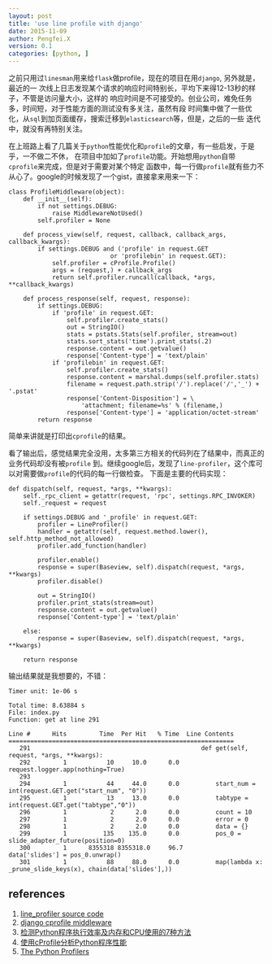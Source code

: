 ```yaml
---
layout: post
title: 'use line profile with django'
date: 2015-11-09
author: Pengfei.X
version: 0.1
categories: [python, ]
---
```


之前只用过`linesman`用来给`flask`做profile，现在的项目在用`django`, 另外就是，最近的一
次线上日志发现某个请求的响应时间特别长，平均下来得12-13秒的样子，不管是访问量大小，这样的
响应时间是不可接受的。创业公司，难免任务多，时间短，对于性能方面的测试没有多关注，虽然有段
时间集中做了一些优化，从`sql`到加页面缓存，搜索迁移到`elasticsearch`等，但是，之后的一些
迭代中，就没有再特别关注。

在上班路上看了几篇关于`python`性能优化和`profile`的文章，有一些启发，于是乎，一不做二不休，
在项目中加如了`profile`功能。开始想用`python`自带`cprofile`来完成，但是对于需要对某个特定
函数中，每一行做`profile`就有些力不从心了。google的时候发现了一个gist，直接拿来用来一下：

    class ProfileMiddleware(object):
        def __init__(self):
            if not settings.DEBUG:
                raise MiddlewareNotUsed()
            self.profiler = None

        def process_view(self, request, callback, callback_args, callback_kwargs):
            if settings.DEBUG and ('profile' in request.GET
                                or 'profilebin' in request.GET):
                self.profiler = cProfile.Profile()
                args = (request,) + callback_args
                return self.profiler.runcall(callback, *args, **callback_kwargs)

        def process_response(self, request, response):
            if settings.DEBUG:
                if 'profile' in request.GET:
                    self.profiler.create_stats()
                    out = StringIO()
                    stats = pstats.Stats(self.profiler, stream=out)
                    stats.sort_stats('time').print_stats(.2)
                    response.content = out.getvalue()
                    response['Content-type'] = 'text/plain'
                if 'profilebin' in request.GET:
                    self.profiler.create_stats()
                    response.content = marshal.dumps(self.profiler.stats)
                    filename = request.path.strip('/').replace('/','_') + '.pstat'
                    response['Content-Disposition'] = \
                        'attachment; filename=%s' % (filename,)
                    response['Content-type'] = 'application/octet-stream'
            return response

简单来讲就是打印出`cprofile`的结果。

看了输出后，感觉结果完全没用，太多第三方相关的代码列在了结果中，而真正的业务代码却没有被`profile`
到。继续google后，发现了`line-profiler`，这个库可以对需要做`profile`的代码的每一行做检查。
下面是主要的代码实现：

    def dispatch(self, request, *args, **kwargs):
        self._rpc_client = getattr(request, 'rpc', settings.RPC_INVOKER)
        self._request = request

        if settings.DEBUG and '_profile' in request.GET:
            profiler = LineProfiler()
            handler = getattr(self, request.method.lower(), self.http_method_not_allowed)
            profiler.add_function(handler)

            profiler.enable()
            response = super(Baseview, self).dispatch(request, *args, **kwargs)
            profiler.disable()

            out = StringIO()
            profiler.print_stats(stream=out)
            response.content = out.getvalue()
            response['Content-type'] = 'text/plain'

        else:
            response = super(Baseview, self).dispatch(request, *args, **kwargs)

        return response

输出结果就是我想要的，不错：

    Timer unit: 1e-06 s

    Total time: 8.63884 s
    File: index.py
    Function: get at line 291

    Line #      Hits         Time  Per Hit   % Time  Line Contents
    ==============================================================
       291                                               def get(self, request, *args, **kwargs):
       292         1           10     10.0      0.0          request.logger.app(nothing=True)
       293                                           
       294         1           44     44.0      0.0          start_num = int(request.GET.get("start_num", "0"))
       295         1           13     13.0      0.0          tabtype = int(request.GET.get("tabtype","0"))
       296         1            2      2.0      0.0          count = 10
       297         1            2      2.0      0.0          error = 0  
       298         1            2      2.0      0.0          data = {}
       299         1          135    135.0      0.0          pos_0 = slide_adapter_future(position=0)
       300         1      8355318 8355318.0     96.7          data['slides'] = pos_0.unwrap()
       301         1           88     88.0      0.0          map(lambda x: _prune_slide_keys(x), chain(data['slides'],))


## references
1. [line_profiler source code](https://github.com/rkern/line_profiler/blob/master/line_profiler.py)
2. [django cprofile middleware](https://gist.github.com/kesor/1229681)
3. [检测Python程序执行效率及内存和CPU使用的7种方法](http://python.jobbole.com/80754/)
4. [使用cProfile分析Python程序性能](http://xianglong.me/article/analysis-python-application-performance-using-cProfile/)
5. [The Python Profilers](https://docs.python.org/2/library/profile.html)
